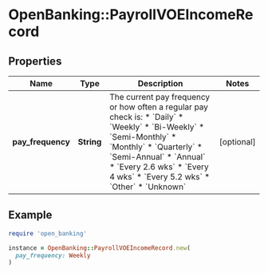 # OpenBanking::PayrollVOEIncomeRecord

## Properties

| Name | Type | Description | Notes |
| ---- | ---- | ----------- | ----- |
| **pay_frequency** | **String** | The current pay frequency or how often a regular pay check is:  * &#x60;Daily&#x60;  * &#x60;Weekly&#x60;  * &#x60;Bi-Weekly&#x60;  * &#x60;Semi-Monthly&#x60;  * &#x60;Monthly&#x60;  * &#x60;Quarterly&#x60;  * &#x60;Semi-Annual&#x60;  * &#x60;Annual&#x60;  * &#x60;Every 2.6 wks&#x60;  * &#x60;Every 4 wks&#x60;  * &#x60;Every 5.2 wks&#x60;  * &#x60;Other&#x60;  * &#x60;Unknown&#x60;  | [optional] |

## Example

```ruby
require 'open_banking'

instance = OpenBanking::PayrollVOEIncomeRecord.new(
  pay_frequency: Weekly
)
```

